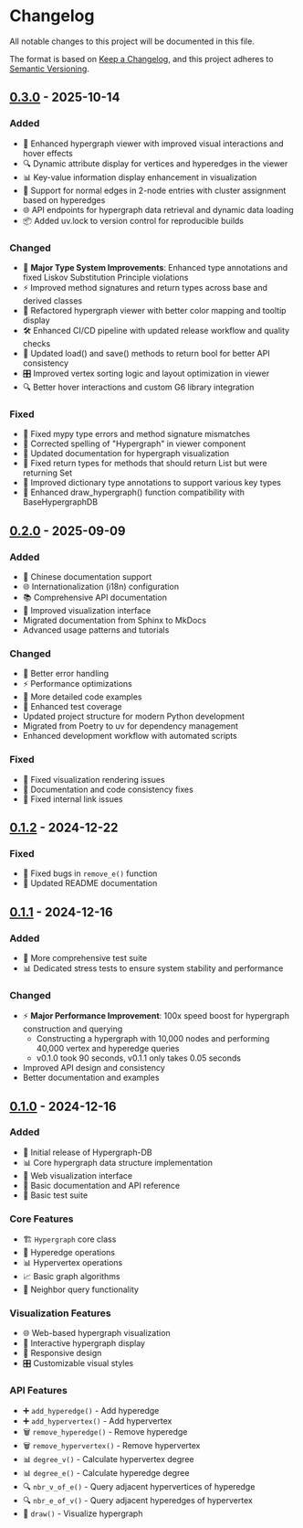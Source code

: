 # Changelog

All notable changes to this project will be documented in this file.

The format is based on [Keep a Changelog](https://keepachangelog.com/en/1.0.0/),
and this project adheres to [Semantic Versioning](https://semver.org/spec/v2.0.0.html).

## [0.3.0] - 2025-10-14

### Added
- 🎨 Enhanced hypergraph viewer with improved visual interactions and hover effects
- 🔍 Dynamic attribute display for vertices and hyperedges in the viewer
- 📊 Key-value information display enhancement in visualization
- 🎯 Support for normal edges in 2-node entries with cluster assignment based on hyperedges
- 🌐 API endpoints for hypergraph data retrieval and dynamic data loading
- 📦 Added uv.lock to version control for reproducible builds

### Changed
- 🔧 **Major Type System Improvements**: Enhanced type annotations and fixed Liskov Substitution Principle violations
- ⚡ Improved method signatures and return types across base and derived classes
- 🎨 Refactored hypergraph viewer with better color mapping and tooltip display
- 🛠️ Enhanced CI/CD pipeline with updated release workflow and quality checks
- 📝 Updated load() and save() methods to return bool for better API consistency
- 🎛️ Improved vertex sorting logic and layout optimization in viewer
- 🔍 Better hover interactions and custom G6 library integration

### Fixed
- 🐛 Fixed mypy type errors and method signature mismatches
- 🔧 Corrected spelling of "Hypergraph" in viewer component
- 📖 Updated documentation for hypergraph visualization
- 🎯 Fixed return types for methods that should return List but were returning Set
- 💾 Improved dictionary type annotations to support various key types
- 🎨 Enhanced draw_hypergraph() function compatibility with BaseHypergraphDB

## [0.2.0] - 2025-09-09

### Added
- 📖 Chinese documentation support
- 🌐 Internationalization (i18n) configuration
- 📚 Comprehensive API documentation
- 🎨 Improved visualization interface
- Migrated documentation from Sphinx to MkDocs
- Advanced usage patterns and tutorials

### Changed
- 🔧 Better error handling
- ⚡ Performance optimizations
- 📝 More detailed code examples
- 🧪 Enhanced test coverage
- Updated project structure for modern Python development
- Migrated from Poetry to uv for dependency management
- Enhanced development workflow with automated scripts

### Fixed
- 🐛 Fixed visualization rendering issues
- 📖 Documentation and code consistency fixes
- 🔗 Fixed internal link issues

## [0.1.2] - 2024-12-22

### Fixed
- 🐛 Fixed bugs in `remove_e()` function
- 📖 Updated README documentation

## [0.1.1] - 2024-12-16

### Added
- 🧪 More comprehensive test suite
- 📊 Dedicated stress tests to ensure system stability and performance

### Changed
- ⚡ **Major Performance Improvement**: 100x speed boost for hypergraph construction and querying
  - Constructing a hypergraph with 10,000 nodes and performing 40,000 vertex and hyperedge queries
  - v0.1.0 took 90 seconds, v0.1.1 only takes 0.05 seconds
- Improved API design and consistency
- Better documentation and examples

## [0.1.0] - 2024-12-16

### Added
- 🎉 Initial release of Hypergraph-DB
- 📊 Core hypergraph data structure implementation
- 🎨 Web visualization interface
- 📖 Basic documentation and API reference
- 🧪 Basic test suite

### Core Features
- 🏗️ `Hypergraph` core class
- 🔗 Hyperedge operations
- 📊 Hypervertex operations
- 📈 Basic graph algorithms
- 🎯 Neighbor query functionality

### Visualization Features
- 🌐 Web-based hypergraph visualization
- 🎨 Interactive hypergraph display
- 📱 Responsive design
- 🎛️ Customizable visual styles

### API Features
- ➕ `add_hyperedge()` - Add hyperedge
- ➕ `add_hypervertex()` - Add hypervertex
- 🗑️ `remove_hyperedge()` - Remove hyperedge
- 🗑️ `remove_hypervertex()` - Remove hypervertex
- 📊 `degree_v()` - Calculate hypervertex degree
- 📊 `degree_e()` - Calculate hyperedge degree
- 🔍 `nbr_v_of_e()` - Query adjacent hypervertices of hyperedge
- 🔍 `nbr_e_of_v()` - Query adjacent hyperedges of hypervertex
- 🎨 `draw()` - Visualize hypergraph

[Unreleased]: https://github.com/iMoonLab/Hypergraph-DB/compare/v0.3.0...HEAD
[0.3.0]: https://github.com/iMoonLab/Hypergraph-DB/compare/v0.2.0...v0.3.0
[0.2.0]: https://github.com/iMoonLab/Hypergraph-DB/compare/v0.1.2...v0.2.0
[0.1.2]: https://github.com/iMoonLab/Hypergraph-DB/compare/v0.1.1...v0.1.2
[0.1.1]: https://github.com/iMoonLab/Hypergraph-DB/compare/v0.1.0...v0.1.1
[0.1.0]: https://github.com/iMoonLab/Hypergraph-DB/releases/tag/v0.1.0
